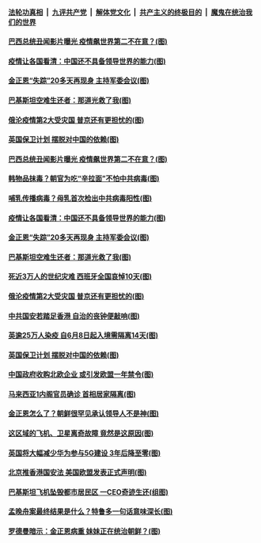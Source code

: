 

####  [法轮功真相](../../../../basic/blob/master/README.md?t=05251831) &nbsp;|&nbsp; [九评共产党](../../../../9ping.md/blob/master/README.md?t=05251831) &nbsp;|&nbsp; [解体党文化](../../../../jtdwh.md/blob/master/README.md?t=05251831)  &nbsp;|&nbsp; [共产主义的终极目的](../../../../gczydzjmd.md/blob/master/README.md?t=05251831) &nbsp;|&nbsp; [魔鬼在统治我们的世界](../../../../mgztzwmdsj.md/blob/master/README.md?t=05251831) 

#### [巴西总统丑闻影片曝光 疫情飙世界第二不在意？(图)](../pages/p9/934368.md?t=05251831) 

#### [疫情让各国看清：中国还不具备领导世界的能力(图)](../pages/p9/934343.md?t=05251831) 

#### [金正恩“失踪”20多天再现身 主持军委会议(图)](../pages/p9/934270.md?t=05251831) 

#### [巴基斯坦空难生还者：那道光救了我(图)](../pages/p9/934290.md?t=05251831) 

#### [俄沦疫情第2大受灾国 普京还有更担忧的(图)](../pages/p9/934191.md?t=05251831) 

#### [英国保卫计划 摆脱对中国的依赖(图)](../pages/p9/934230.md?t=05251831) 

#### [巴西总统丑闻影片曝光 疫情飙世界第二不在意？(图)](../pages/p9/934368.md?t=05251831) 

#### [韩物品抹毒？朝官为吃“辛拉面”不怕中共病毒(图)](../pages/p9/934284.md?t=05251831) 

#### [哺乳传播病毒？母乳首次检出中共病毒阳性(图)](../pages/p9/934282.md?t=05251831) 

#### [疫情让各国看清：中国还不具备领导世界的能力(图)](../pages/p9/934343.md?t=05251831) 

#### [金正恩“失踪”20多天再现身 主持军委会议(图)](../pages/p9/934270.md?t=05251831) 

#### [巴基斯坦空难生还者：那道光救了我(图)](../pages/p9/934290.md?t=05251831) 

#### [死近3万人的世纪灾难 西班牙全国哀悼10天(图)](../pages/p9/934276.md?t=05251831) 

#### [俄沦疫情第2大受灾国 普京还有更担忧的(图)](../pages/p9/934191.md?t=05251831) 

#### [中共国安若踏足香港 自治的丧钟便敲响(图)](../pages/p9/934242.md?t=05251831) 

#### [英逾25万人染疫 自6月8日起入境需隔离14天(图)](../pages/p9/934186.md?t=05251831) 

#### [英国保卫计划 摆脱对中国的依赖(图)](../pages/p9/934230.md?t=05251831) 

#### [中国政府收购北欧企业 或引发欧盟一年禁令(图)](../pages/p9/934221.md?t=05251831) 

#### [马来西亚1内阁官员确诊 首相居家隔离(图)](../pages/p9/934142.md?t=05251831) 

#### [金正恩怎么了？朝鲜很罕见承认领导人不是神(图)](../pages/p9/934097.md?t=05251831) 

#### [这区域的飞机、卫星离奇故障 竟然是这原因(图)](../pages/p9/934086.md?t=05251831) 

#### [英国将大幅减少华为参与5G建设 3年后降至零(图)](../pages/p9/934132.md?t=05251831) 

#### [北京推香港国安法 美国欧盟发表正式声明(图)](../pages/p9/934131.md?t=05251831) 

#### [巴基斯坦飞机坠毁都市居民区 一CEO奇迹生还(组图)](../pages/p9/934104.md?t=05251831) 

#### [孟晚舟案最终结果是什么？特鲁多一句话意味深长(图)](../pages/p9/934093.md?t=05251831) 

#### [罗德曼暗示：金正恩病重 妹妹正在统治朝鲜？(图)](../pages/p9/934046.md?t=05251831) 

